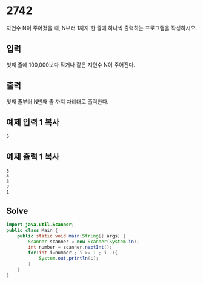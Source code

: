 # 2742

자연수 N이 주어졌을 때, N부터 1까지 한 줄에 하나씩 출력하는 프로그램을 작성하시오.

## 입력

첫째 줄에 100,000보다 작거나 같은 자연수 N이 주어진다.

## 출력

첫째 줄부터 N번째 줄 까지 차례대로 출력한다.

## 예제 입력 1 복사

```
5
```

## 예제 출력 1 복사

```
5
4
3
2
1
```

## Solve

```java
import java.util.Scanner;
public class Main {
    public static void main(String[] args) {
        Scanner scanner = new Scanner(System.in);
        int number = scanner.nextInt();
        for(int i=number ; i >= 1 ; i--){
            System.out.println(i);
        }
    }
}
```


